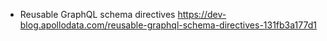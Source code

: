 * Reusable GraphQL schema directives https://dev-blog.apollodata.com/reusable-graphql-schema-directives-131fb3a177d1
